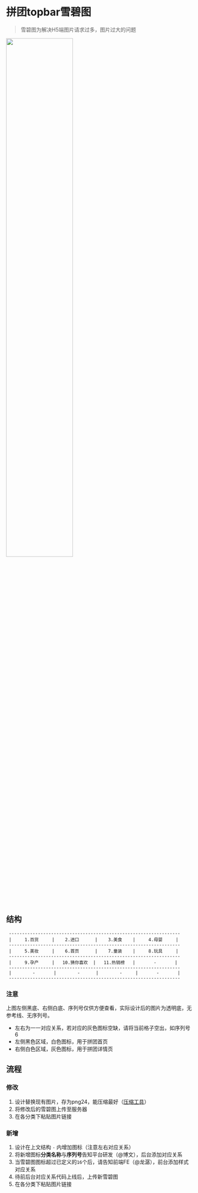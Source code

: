 # 拼团topbar雪碧图

> 雪碧图为解决H5端图片请求过多，图片过大的问题

<img src="http://img.miyabaobei.com/d1/p5/2017/05/09/2f/97/2f970607e4b8220febc428bd53e15ac0147844586.png" width="60%" alt="">

## 结构

```
 -----------------------------------------------------------------
 |     1.百货     |    2.进口      |    3.美食    |     4.母婴     |
 -----------------------------------------------------------------
 |     5.美妆     |    6.首页      |    7.童装    |     8.玩具     |
 -----------------------------------------------------------------
 |     9.孕产     |   10.猜你喜欢  |   11.热销榜   |       -       |
 -----------------------------------------------------------------
 |        -       |        -      |        -     |       -       |
 -----------------------------------------------------------------
```

### 注意

上图左侧黑底、右侧白底、序列号仅供方便查看，实际设计后的图片为透明底，无参考线、无序列号。

- 左右为一一对应关系，若对应的灰色图标空缺，请将当前格子空出，如序列号6
- 左侧黑色区域，白色图标，用于拼团首页
- 右侧白色区域，灰色图标，用于拼团详情页

## 流程

### 修改

1. 设计替换现有图片，存为png24，能压缩最好（[压缩工具](https://tinypng.com/)）
2. 将修改后的雪碧图上传至服务器
3. 在各分类下粘贴图片链接

### 新增

1. 设计在上文结构 ` - ` 内增加图标（注意左右对应关系）
2. 将新增图标**分类名称**与**序列号**告知平台研发（@博文），后台添加对应关系
3. 当雪碧图图标超过已定义的`16`个后，请告知前端FE（@龙潺），前台添加样式对应关系
4. 待前后台对应关系代码上线后，上传新雪碧图
5. 在各分类下粘贴图片链接